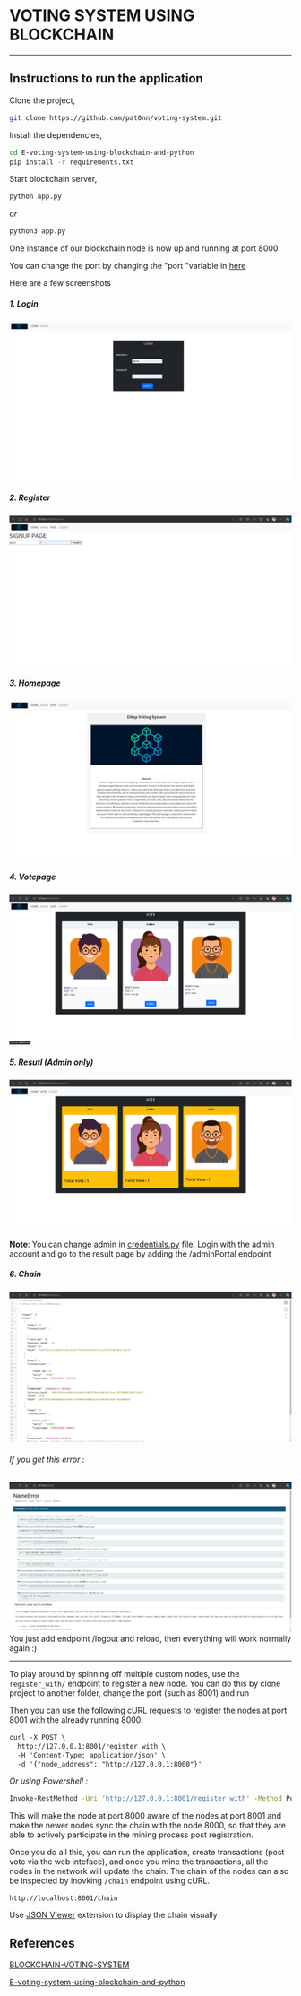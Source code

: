 # VOTING SYSTEM USING BLOCKCHAIN

---

## Instructions to run the application

Clone the project,

```sh
git clone https://github.com/pat0nn/voting-system.git
```

Install the dependencies,

```sh
cd E-voting-system-using-blockchain-and-python
pip install -r requirements.txt
```

Start blockchain server,
```sh
python app.py
```
*or*
```sh
python3 app.py
```

One instance of our blockchain node is now up and running at port 8000.

You can change the port by changing the "port "variable in [here](./app.py#L15)

Here are a few screenshots

##### 1. Login

![image.png](./img/login.png)

##### 2. Register

![image.png](./img/register.png)

##### 3. Homepage

![image.png](./img/homepage.png)

##### 4. Votepage

![image.png](./img/vote.png)

##### 5. Resutl (Admin only)

![image.png](./img/result.png)

**Note**: You can change admin in [credentials.py](./credentials.py) file. Login with the admin account and go to the result page by adding the /adminPortal endpoint

##### 6. Chain

![image.png](./img/chain.png)

###### *If you get this error :*
![image.png](./img/error.png)
 You just add endpoint /logout and reload, then everything will work normally again :)

***

To play around by spinning off multiple custom nodes, use the `register_with/` endpoint to register a new node. You can do this by clone project to another folder, change the port (such as 8001) and run 


Then you can use the following cURL requests to register the nodes at port 8001 with the already running 8000.
```
curl -X POST \
  http://127.0.0.1:8001/register_with \
  -H 'Content-Type: application/json' \
  -d '{"node_address": "http://127.0.0.1:8000"}'
```
*Or using Powershell :*

```sh
Invoke-RestMethod -Uri 'http://127.0.0.1:8001/register_with' -Method Post -Headers @{'Content-Type'='application/json'} -Body '{"node_address": "http://127.0.0.1:8000"}'

```
This will make the node at port 8000 aware of the nodes at port 8001 and make the newer nodes sync the chain with the node 8000, so that they are able to actively participate in the mining process post registration.

Once you do all this, you can run the application, create transactions (post vote via the web inteface), and once you mine the transactions, all the nodes in the network will update the chain. The chain of the nodes can also be inspected by inovking `/chain` endpoint using cURL.

```sh
http://localhost:8001/chain
```



Use [JSON Viewer](https://chromewebstore.google.com/detail/json-viewer/gbmdgpbipfallnflgajpaliibnhdgobh) extension  to display the chain visually
## References
[BLOCKCHAIN-VOTING-SYSTEM](https://github.com/hariharan1412/BLOCKCHAIN-VOTING-SYSTEM.git)

[E-voting-system-using-blockchain-and-python](https://github.com/ramesh-adhikari/E-voting-system-using-blockchain-and-python)
